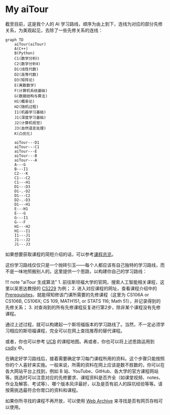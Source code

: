 # My aiTour

截至目前，这是我个人的 AI 学习路线，顺序为由上到下，连线为对应的部分先修关系，为美观起见，去除了一些先修关系的连线：

```mermaid
graph TD
    aiTour(aiTour)
    A(C++)
    B(Python)
    C1(数学分析Ⅰ)
    C2(数学分析Ⅱ)
    D1(线性代数)
    D2(高等代数)
    D3(矩阵论)
    E(离散数学)
    F(计算机系统基础)
    G(数据结构与算法)
    H1(概率论)
    H2(随机过程)
    I1(机器学习基础)
    J1(深度学习基础)
    J2(计算机视觉)
    J3(自然语言处理)
    K(凸优化)

    aiTour---D1
    aiTour---C1
    aiTour---E
    aiTour---B
    aiTour---A
    A---G
    B---I1
    C2---K
    C1---C2
    C1---H1
    D1---D3
    D1-.-D2
    D1---C2
    D2-.-D3
    D1---H1
    E---H1
    E---G
    G---I1
    G---F
    H1---H2
    H1---I1
    I1---J1
    J1---J2
    J1---J3
```

如果想要获取课程的简短介绍的话，可以参考[课程总览](./overview/course-overview.md)。

这份学习路线仅仅只是一个抛砖引玉——每个人都应该有自己独特的学习路线，而不是一味地照搬别人的。这里提供一个思路，以构建你自己的学习路线：

!!! note "aiTour 生成算法"
    1. 前往斯坦福大学的官网，搜索人工智能相关课程，这里以吴恩达教授的 [CS229](https://cs229.stanford.edu/) 为例；
    2. 进入对应课程的网址，查看课程介绍中的 [Prerequisites](https://docs.google.com/document/d/1P2s6xxcAT9VRwnEHApB3NHnIpcR8WWvyswHh3xDH_0E/edit#heading=h.u0en5qo62ffo)，就能得知修该门课所需要的先修课程（这里为 CS106A or CS106B, CS106X; CS 109, MATH151, or STATS 116; Math 51），并记录得到的先修关系；
    3. 对查询到的所有先修课程反复进行第2步，除非某个课程没有先修课程。

通过上述过程，就可以构建起一个斯坦福版本的学习路线了。当然，不一定必须学习相应的斯坦福课程，完全可以在网上查找推荐的替代课程。

或者，你也可以参考 [UCB](https://hkn.eecs.berkeley.edu/courseguides) 的课程地图。再或者，你也可以将上述思路运用到 [csdiy](https://csdiy.wiki) 中。

在确定好学习路线后，接着需要确定学习每门课程所用的资料。这个步骤只能按照你的个人喜好来实施。一般来说，所需的资料在网上应该是数不胜数的，你可以在各大网站平台上找到，例如 B 站、YouTube、GitHub、各大学的官方课程网站等。挑选时可以注意对应的先修要求、课程资料是否齐全（如课堂视频、notes、作业及解答、考试等）、哪个版本风评最好，以及是否有前人的踩坑经验等等。请按需挑选最符合你胃口的资料和课程。

如果你所寻找的课程不再开放，可以使用 [Web Archive](https://web.archive.org/) 来寻找是否有网页存档可以使用。
